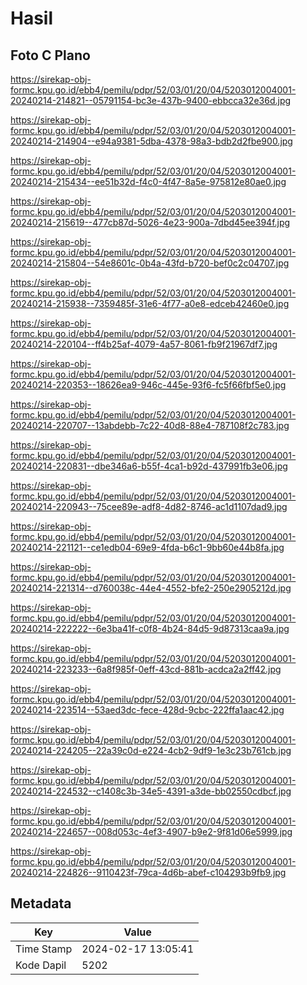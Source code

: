 # Hasil

## Foto C Plano

https://sirekap-obj-formc.kpu.go.id/ebb4/pemilu/pdpr/52/03/01/20/04/5203012004001-20240214-214821--05791154-bc3e-437b-9400-ebbcca32e36d.jpg

https://sirekap-obj-formc.kpu.go.id/ebb4/pemilu/pdpr/52/03/01/20/04/5203012004001-20240214-214904--e94a9381-5dba-4378-98a3-bdb2d2fbe900.jpg

https://sirekap-obj-formc.kpu.go.id/ebb4/pemilu/pdpr/52/03/01/20/04/5203012004001-20240214-215434--ee51b32d-f4c0-4f47-8a5e-975812e80ae0.jpg

https://sirekap-obj-formc.kpu.go.id/ebb4/pemilu/pdpr/52/03/01/20/04/5203012004001-20240214-215619--477cb87d-5026-4e23-900a-7dbd45ee394f.jpg

https://sirekap-obj-formc.kpu.go.id/ebb4/pemilu/pdpr/52/03/01/20/04/5203012004001-20240214-215804--54e8601c-0b4a-43fd-b720-bef0c2c04707.jpg

https://sirekap-obj-formc.kpu.go.id/ebb4/pemilu/pdpr/52/03/01/20/04/5203012004001-20240214-215938--7359485f-31e6-4f77-a0e8-edceb42460e0.jpg

https://sirekap-obj-formc.kpu.go.id/ebb4/pemilu/pdpr/52/03/01/20/04/5203012004001-20240214-220104--ff4b25af-4079-4a57-8061-fb9f21967df7.jpg

https://sirekap-obj-formc.kpu.go.id/ebb4/pemilu/pdpr/52/03/01/20/04/5203012004001-20240214-220353--18626ea9-946c-445e-93f6-fc5f66fbf5e0.jpg

https://sirekap-obj-formc.kpu.go.id/ebb4/pemilu/pdpr/52/03/01/20/04/5203012004001-20240214-220707--13abdebb-7c22-40d8-88e4-787108f2c783.jpg

https://sirekap-obj-formc.kpu.go.id/ebb4/pemilu/pdpr/52/03/01/20/04/5203012004001-20240214-220831--dbe346a6-b55f-4ca1-b92d-437991fb3e06.jpg

https://sirekap-obj-formc.kpu.go.id/ebb4/pemilu/pdpr/52/03/01/20/04/5203012004001-20240214-220943--75cee89e-adf8-4d82-8746-ac1d1107dad9.jpg

https://sirekap-obj-formc.kpu.go.id/ebb4/pemilu/pdpr/52/03/01/20/04/5203012004001-20240214-221121--ce1edb04-69e9-4fda-b6c1-9bb60e44b8fa.jpg

https://sirekap-obj-formc.kpu.go.id/ebb4/pemilu/pdpr/52/03/01/20/04/5203012004001-20240214-221314--d760038c-44e4-4552-bfe2-250e2905212d.jpg

https://sirekap-obj-formc.kpu.go.id/ebb4/pemilu/pdpr/52/03/01/20/04/5203012004001-20240214-222222--6e3ba41f-c0f8-4b24-84d5-9d87313caa9a.jpg

https://sirekap-obj-formc.kpu.go.id/ebb4/pemilu/pdpr/52/03/01/20/04/5203012004001-20240214-223233--6a8f985f-0eff-43cd-881b-acdca2a2ff42.jpg

https://sirekap-obj-formc.kpu.go.id/ebb4/pemilu/pdpr/52/03/01/20/04/5203012004001-20240214-223514--53aed3dc-fece-428d-9cbc-222ffa1aac42.jpg

https://sirekap-obj-formc.kpu.go.id/ebb4/pemilu/pdpr/52/03/01/20/04/5203012004001-20240214-224205--22a39c0d-e224-4cb2-9df9-1e3c23b761cb.jpg

https://sirekap-obj-formc.kpu.go.id/ebb4/pemilu/pdpr/52/03/01/20/04/5203012004001-20240214-224532--c1408c3b-34e5-4391-a3de-bb02550cdbcf.jpg

https://sirekap-obj-formc.kpu.go.id/ebb4/pemilu/pdpr/52/03/01/20/04/5203012004001-20240214-224657--008d053c-4ef3-4907-b9e2-9f81d06e5999.jpg

https://sirekap-obj-formc.kpu.go.id/ebb4/pemilu/pdpr/52/03/01/20/04/5203012004001-20240214-224826--9110423f-79ca-4d6b-abef-c104293b9fb9.jpg


## Metadata

| Key        | Value               |
| ---------- | ------------------- |
| Time Stamp | 2024-02-17 13:05:41 |
| Kode Dapil | 5202                |



